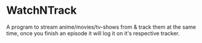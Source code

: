 # WatchNTrack
A program to stream anime/movies/tv-shows from &amp; track them at the same time, once you finish an episode it will log it on it's respective tracker.
